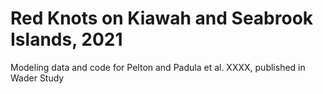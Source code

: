 # Red Knots on Kiawah and Seabrook Islands, 2021
Modeling data and code for Pelton and Padula et al. XXXX, published in Wader Study

